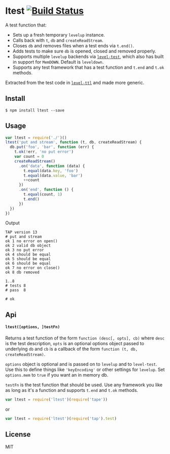 # ltest [![Build Status](https://travis-ci.org/ralphtheninja/ltest.svg?branch=master)](https://travis-ci.org/ralphtheninja/ltest)

A test function that:

* Sets up a fresh temporary `levelup` instance.
* Calls back with `t`, `db` and `createReadStream`.
* Closes `db` and removes files when a test ends via `t.end()`.
* Adds tests to make sure `db` is opened, closed and removed properly.
* Supports multiple `levelup` backends via [`level-test`](https://github.com/dominictarr/level-test), which also has built in support for `MemDOWN`. Default is `leveldown`.
* Supports any test framework that has a test function and `t.end` and `t.ok` methods.

Extracted from the test code in [`level-ttl`](https://github.com/rvagg/node-level-ttl) and made more generic.

## Install

```
$ npm install ltest --save
```

## Usage

```js
var ltest = require('./')()
ltest('put and stream', function (t, db, createReadStream) {
  db.put('foo', 'bar', function (err) {
    t.ok(!err, 'no put error')
    var count = 0
    createReadStream()
      .on('data', function (data) {
        t.equal(data.key, 'foo')
        t.equal(data.value, 'bar')
        ++count
      })
      .on('end', function () {
        t.equal(count, 1)
        t.end()
      })
  })
})
```

Output

```
TAP version 13
# put and stream
ok 1 no error on open()
ok 2 valid db object
ok 3 no put error
ok 4 should be equal
ok 5 should be equal
ok 6 should be equal
ok 7 no error on close()
ok 8 db removed

1..8
# tests 8
# pass  8

# ok
```

## Api

#### `ltest([options, ]testFn)`

Returns a test function of the form `function (desc[, opts], cb)` where `desc` is the test description, `opts` is an optional options object passed to underlying `db` and `cb` is a callback of the form `function (t, db, createReadStream)`.

`options` object is optional and is passed on to `levelup` and to `level-test`. Use this to define things like `'keyEncoding'` or other settings for `levelup`. Set `options.mem` to `true` if you want an in memory db.

`testFn` is the test function that should be used. Use any framework you like as long as it's a function and supports `t.end` and `t.ok` methods.

```js
var ltest = require('ltest')(require('tape'))
```

or

```js
var ltest = require('ltest')(require('tap').test)
```

## License
MIT
